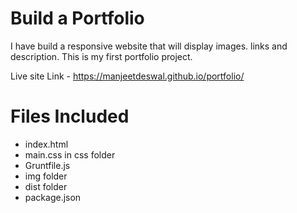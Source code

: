 # Build a Portfolio
I have build a responsive website that will display images. links and description.
This is my first portfolio project.

Live site Link - https://manjeetdeswal.github.io/portfolio/

# Files Included

* index.html
* main.css in css folder
* Gruntfile.js
* img folder
* dist folder
* package.json
